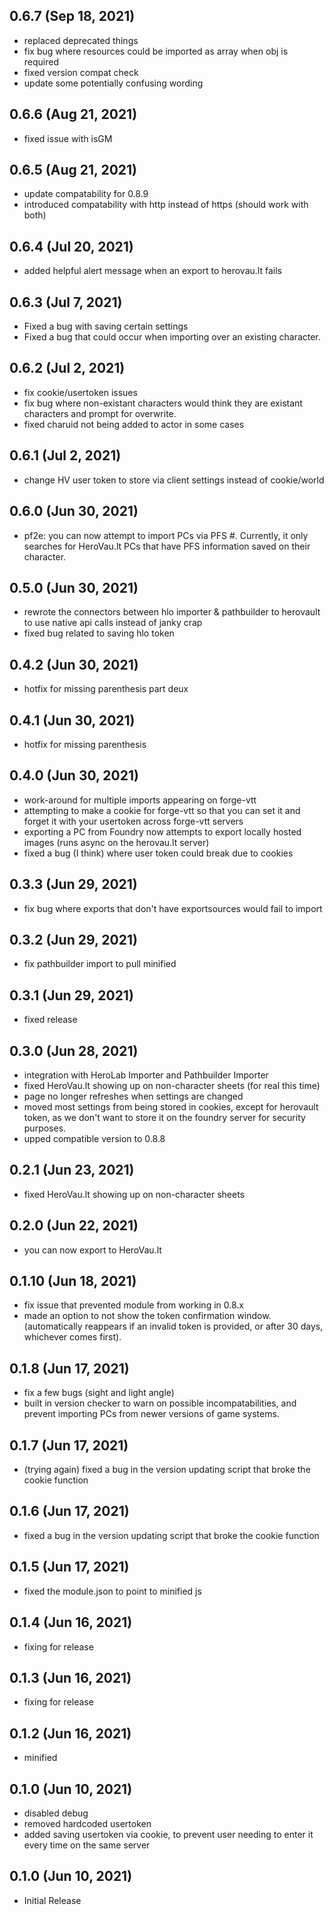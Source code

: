 ## 0.6.7 (Sep 18, 2021)

* replaced deprecated things
* fix bug where resources could be imported as array when obj is required
* fixed version compat check
* update some potentially confusing wording

## 0.6.6 (Aug 21, 2021)

* fixed issue with isGM

## 0.6.5 (Aug 21, 2021)

* update compatability for 0.8.9
* introduced compatability with http instead of https (should work with both)

## 0.6.4 (Jul 20, 2021)

* added helpful alert message when an export to herovau.lt fails

## 0.6.3 (Jul 7, 2021)

* Fixed a bug with saving certain settings
* Fixed a bug that could occur when importing over an existing character.

## 0.6.2 (Jul 2, 2021)

* fix cookie/usertoken issues
* fix bug where non-existant characters would think they are existant characters and prompt for overwrite.
* fixed charuid not being added to actor in some cases

## 0.6.1 (Jul 2, 2021)

* change HV user token to store via client settings instead of cookie/world

## 0.6.0 (Jun 30, 2021)

* pf2e: you can now attempt to import PCs via PFS #.  Currently, it only searches for HeroVau.lt PCs that have PFS information saved on their character.

## 0.5.0 (Jun 30, 2021)

* rewrote the connectors between hlo importer & pathbuilder to herovault to use native api calls instead of janky crap
* fixed bug related to saving hlo token

## 0.4.2 (Jun 30, 2021)

* hotfix for missing parenthesis part deux

## 0.4.1 (Jun 30, 2021)

* hotfix for missing parenthesis

## 0.4.0 (Jun 30, 2021)

* work-around for multiple imports appearing on forge-vtt
* attempting to make a cookie for forge-vtt so that you can set it and forget it with your usertoken across forge-vtt servers
* exporting a PC from Foundry now attempts to export locally hosted images (runs async on the herovau.lt server)
* fixed a bug (I think) where user token could break due to cookies 

## 0.3.3 (Jun 29, 2021)

* fix bug where exports that don't have exportsources would fail to import

## 0.3.2 (Jun 29, 2021)

* fix pathbuilder import to pull minified

## 0.3.1 (Jun 29, 2021)

* fixed release

## 0.3.0 (Jun 28, 2021)

* integration with HeroLab Importer and Pathbuilder Importer
* fixed HeroVau.lt showing up on non-character sheets (for real this time) 
* page no longer refreshes when settings are changed
* moved most settings from being stored in cookies, except for herovault token, as we don't want to store it on the foundry server for security purposes. 
* upped compatible version to 0.8.8

## 0.2.1 (Jun 23, 2021)

* fixed HeroVau.lt showing up on non-character sheets

## 0.2.0 (Jun 22, 2021)

* you can now export to HeroVau.lt 

## 0.1.10 (Jun 18, 2021)

* fix issue that prevented module from working in 0.8.x
* made an option to not show the token confirmation window. (automatically reappears if an invalid token is provided, or after 30 days, whichever comes first).

## 0.1.8 (Jun 17, 2021)

* fix a few bugs (sight and light angle)
* built in version checker to warn on possible incompatabilities, and prevent importing PCs from newer versions of game systems.

## 0.1.7 (Jun 17, 2021)

* (trying again) fixed a bug in the version updating script that broke the cookie function

## 0.1.6 (Jun 17, 2021)

* fixed a bug in the version updating script that broke the cookie function

## 0.1.5 (Jun 17, 2021)

* fixed the module.json to point to minified js

## 0.1.4 (Jun 16, 2021)

* fixing for release

## 0.1.3 (Jun 16, 2021)

* fixing for release

## 0.1.2 (Jun 16, 2021)

* minified

## 0.1.0 (Jun 10, 2021)

* disabled debug
* removed hardcoded usertoken
* added saving usertoken via cookie, to prevent user needing to enter it every time on the same server

## 0.1.0 (Jun 10, 2021)

* Initial Release